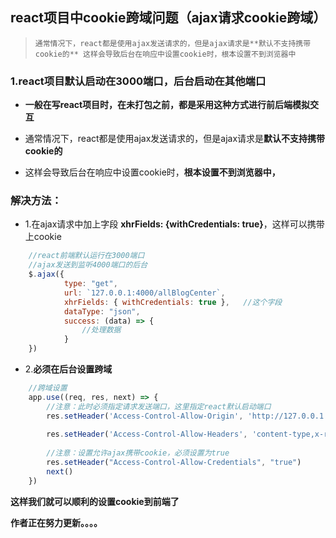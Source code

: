 ## react项目中cookie跨域问题（ajax请求cookie跨域）
> `
>  通常情况下，react都是使用ajax发送请求的，但是ajax请求是**默认不支持携带cookie的**
>  这样会导致后台在响应中设置cookie时，根本设置不到浏览器中 
> `

### 1.react项目默认启动在3000端口，后台启动在其他端口

- **一般在写react项目时，在未打包之前，都是采用这种方式进行前后端模拟交互**

- 通常情况下，react都是使用ajax发送请求的，但是ajax请求是**默认不支持携带cookie的**
- 这样会导致后台在响应中设置cookie时，**根本设置不到浏览器中，** 



### 解决方法：

- 1.在ajax请求中加上字段 **xhrFields: {withCredentials: true}**，这样可以携带上cookie

```javascript
	//react前端默认运行在3000端口
	//ajax发送到监听4000端口的后台
	$.ajax({
            type: "get",
            url: `127.0.0.1:4000/allBlogCenter`,
            xhrFields: { withCredentials: true },   //这个字段
            dataType: "json",
            success: (data) => {
                //处理数据
            }
    })
```

- 2.**必须在后台设置跨域**

```javascript
    //跨域设置
    app.use((req, res, next) => {
        //注意：此时必须指定请求发送端口，这里指定react默认启动端口
        res.setHeader('Access-Control-Allow-Origin', 'http://127.0.0.1:3000')
        
        res.setHeader('Access-Control-Allow-Headers', 'content-type,x-requested-with')
        
        //注意：设置允许ajax携带cookie，必须设置为true
        res.setHeader("Access-Control-Allow-Credentials", "true")
        next()
    })
```

**这样我们就可以顺利的设置cookie到前端了**

**作者正在努力更新。。。。**

